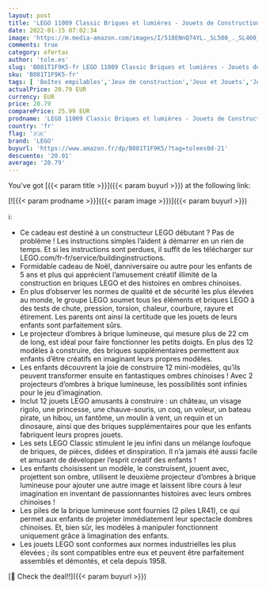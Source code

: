 ```yaml
---
layout: post
title: 'LEGO 11009 Classic Briques et lumières - Jouets de Construction Loisirs Créatifs  Théâtre d’Ombres pour Enfants de 5 Ans et +'
date: 2022-01-15 07:02:34
image: 'https://m.media-amazon.com/images/I/518ENnQ74YL._SL500_._SL400_.jpg'
comments: true
category: ofertas
author: 'tole.es'
slug: 'B081T1F9K5-fr LEGO 11009 Classic Briques et lumières - Jouets de...'
sku: 'B081T1F9K5-fr'
tags: [ 'Boîtes empilables','Jeux de construction','Jeux et Jouets','Jeux et jouets','lego', ]
actualPrice: 20.79 EUR
currency: EUR
price: 20.79
comparePrice: 25.99 EUR
prodname: 'LEGO 11009 Classic Briques et lumières - Jouets de Construction Loisirs Créatifs  Théâtre d’Ombres pour Enfants de 5 Ans et +'
country: 'fr'
flag: '🇫🇷'
brand: 'LEGO'
buyurl: 'https://www.amazon.fr/dp/B081T1F9K5/?tag=tolees0d-21'
descuento: '20.01'
average: '20.79'
---
```


You've got [{{< param title >}}]({{< param buyurl >}}) at the following link:

[![{{< param prodname >}}]({{< param image >}})]({{< param buyurl >}})

ℹ️:

- Ce cadeau est destiné à un constructeur LEGO débutant ? Pas de problème ! Les instructions simples l’aident à démarrer en un rien de temps. Et si les instructions sont perdues, il suffit de les télécharger sur LEGO.com/fr-fr/service/buildinginstructions.
- Formidable cadeau de Noël, danniversaire ou autre pour les enfants de 5 ans et plus qui apprécient l’amusement créatif illimité de la construction en briques LEGO et des histoires en ombres chinoises.
- En plus d’observer les normes de qualité et de sécurité les plus élevées au monde, le groupe LEGO soumet tous les éléments et briques LEGO à des tests de chute, pression, torsion, chaleur, courbure, rayure et étirement. Les parents ont ainsi la certitude que les jouets de leurs enfants sont parfaitement sûrs.
- Le projecteur d’ombres à brique lumineuse, qui mesure plus de 22 cm de long, est idéal pour faire fonctionner les petits doigts. En plus des 12 modèles à construire, des briques supplémentaires permettent aux enfants d’être créatifs en imaginant leurs propres modèles.
- Les enfants découvrent la joie de construire 12 mini-modèles, qu’ils peuvent transformer ensuite en fantastiques ombres chinoises ! Avec 2 projecteurs d’ombres à brique lumineuse, les possibilités sont infinies pour le jeu d’imagination.
- Inclut 12 jouets LEGO amusants à construire : un château, un visage rigolo, une princesse, une chauve-souris, un coq, un voleur, un bateau pirate, un hibou, un fantôme, un moulin à vent, un requin et un dinosaure, ainsi que des briques supplémentaires pour que les enfants fabriquent leurs propres jouets.
- Les sets LEGO Classic stimulent le jeu infini dans un mélange loufoque de briques, de pièces, didées et dinspiration. Il n’a jamais été aussi facile et amusant de développer l’esprit créatif des enfants !
- Les enfants choisissent un modèle, le construisent, jouent avec, projettent son ombre, utilisent le deuxième projecteur d’ombres à brique lumineuse pour ajouter une autre image et laissent libre cours à leur imagination en inventant de passionnantes histoires avec leurs ombres chinoises !
- Les piles de la brique lumineuse sont fournies (2 piles LR41), ce qui permet aux enfants de projeter immédiatement leur spectacle dombres chinoises. Et, bien sûr, les modèles à manipuler fonctionnent uniquement grâce à limagination des enfants.
- Les jouets LEGO sont conformes aux normes industrielles les plus élevées ; ils sont compatibles entre eux et peuvent être parfaitement assemblés et démontés, et cela depuis 1958.

[🛒 Check the deal!!]({{< param buyurl >}})

